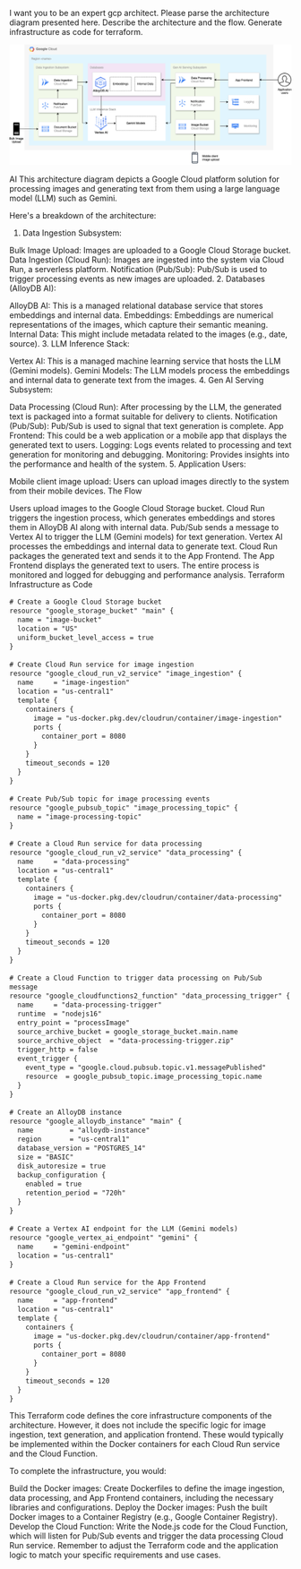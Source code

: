I want you to be an expert gcp architect. Please parse the architecture diagram presented here. Describe the architecture and the flow. Generate infrastructure as code for terraform.

![Architecture Diagram](image/gcp-architecture.png)


AI
This architecture diagram depicts a Google Cloud platform solution for processing images and generating text from them using a large language model (LLM) such as Gemini.

Here's a breakdown of the architecture:

1. Data Ingestion Subsystem:

Bulk Image Upload: Images are uploaded to a Google Cloud Storage bucket.
Data Ingestion (Cloud Run): Images are ingested into the system via Cloud Run, a serverless platform.
Notification (Pub/Sub): Pub/Sub is used to trigger processing events as new images are uploaded.
2. Databases (AlloyDB AI):

AlloyDB AI: This is a managed relational database service that stores embeddings and internal data.
Embeddings: Embeddings are numerical representations of the images, which capture their semantic meaning.
Internal Data: This might include metadata related to the images (e.g., date, source).
3. LLM Inference Stack:

Vertex AI: This is a managed machine learning service that hosts the LLM (Gemini models).
Gemini Models: The LLM models process the embeddings and internal data to generate text from the images.
4. Gen AI Serving Subsystem:

Data Processing (Cloud Run): After processing by the LLM, the generated text is packaged into a format suitable for delivery to clients.
Notification (Pub/Sub): Pub/Sub is used to signal that text generation is complete.
App Frontend: This could be a web application or a mobile app that displays the generated text to users.
Logging: Logs events related to processing and text generation for monitoring and debugging.
Monitoring: Provides insights into the performance and health of the system.
5. Application Users:

Mobile client image upload: Users can upload images directly to the system from their mobile devices.
The Flow

Users upload images to the Google Cloud Storage bucket.
Cloud Run triggers the ingestion process, which generates embeddings and stores them in AlloyDB AI along with internal data.
Pub/Sub sends a message to Vertex AI to trigger the LLM (Gemini models) for text generation.
Vertex AI processes the embeddings and internal data to generate text.
Cloud Run packages the generated text and sends it to the App Frontend.
The App Frontend displays the generated text to users.
The entire process is monitored and logged for debugging and performance analysis.
Terraform Infrastructure as Code
```
# Create a Google Cloud Storage bucket
resource "google_storage_bucket" "main" {
  name = "image-bucket"
  location = "US"
  uniform_bucket_level_access = true
}

# Create Cloud Run service for image ingestion
resource "google_cloud_run_v2_service" "image_ingestion" {
  name     = "image-ingestion"
  location = "us-central1"
  template {
    containers {
      image = "us-docker.pkg.dev/cloudrun/container/image-ingestion"
      ports {
        container_port = 8080
      }
    }
    timeout_seconds = 120
  }
}

# Create Pub/Sub topic for image processing events
resource "google_pubsub_topic" "image_processing_topic" {
  name = "image-processing-topic"
}

# Create a Cloud Run service for data processing
resource "google_cloud_run_v2_service" "data_processing" {
  name     = "data-processing"
  location = "us-central1"
  template {
    containers {
      image = "us-docker.pkg.dev/cloudrun/container/data-processing"
      ports {
        container_port = 8080
      }
    }
    timeout_seconds = 120
  }
}

# Create a Cloud Function to trigger data processing on Pub/Sub message
resource "google_cloudfunctions2_function" "data_processing_trigger" {
  name     = "data-processing-trigger"
  runtime  = "nodejs16"
  entry_point = "processImage"
  source_archive_bucket = google_storage_bucket.main.name
  source_archive_object  = "data-processing-trigger.zip"
  trigger_http = false
  event_trigger {
    event_type = "google.cloud.pubsub.topic.v1.messagePublished"
    resource  = google_pubsub_topic.image_processing_topic.name
  }
}

# Create an AlloyDB instance
resource "google_alloydb_instance" "main" {
  name         = "alloydb-instance"
  region       = "us-central1"
  database_version = "POSTGRES_14"
  size = "BASIC"
  disk_autoresize = true
  backup_configuration {
    enabled = true
    retention_period = "720h"
  }
}

# Create a Vertex AI endpoint for the LLM (Gemini models)
resource "google_vertex_ai_endpoint" "gemini" {
  name     = "gemini-endpoint"
  location = "us-central1"
}

# Create a Cloud Run service for the App Frontend
resource "google_cloud_run_v2_service" "app_frontend" {
  name     = "app-frontend"
  location = "us-central1"
  template {
    containers {
      image = "us-docker.pkg.dev/cloudrun/container/app-frontend"
      ports {
        container_port = 8080
      }
    }
    timeout_seconds = 120
  }
}
```
This Terraform code defines the core infrastructure components of the architecture. However, it does not include the specific logic for image ingestion, text generation, and application frontend. These would typically be implemented within the Docker containers for each Cloud Run service and the Cloud Function.

To complete the infrastructure, you would:

Build the Docker images: Create Dockerfiles to define the image ingestion, data processing, and App Frontend containers, including the necessary libraries and configurations.
Deploy the Docker images: Push the built Docker images to a Container Registry (e.g., Google Container Registry).
Develop the Cloud Function: Write the Node.js code for the Cloud Function, which will listen for Pub/Sub events and trigger the data processing Cloud Run service.
Remember to adjust the Terraform code and the application logic to match your specific requirements and use cases.
